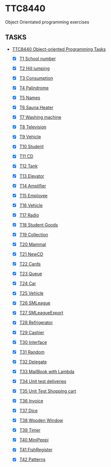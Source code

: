 # TTC8440

Object Orientated programming exercises

## TASKS

- [TTC8440 Object-oriented Programming Tasks](#ttc8440-object-oriented-programming-tasks)
  - [x] [T1 School number](#t1-school-number)
  - [x] [T2 Hill jumping](#t2-hill-jumping)
  - [x] [T3 Consumption](#t3-consumption)
  - [x] [T4 Palindrome](#t4-palindrome)
  - [x] [T5 Names](#t5-names)
  - [x] [T6 Sauna Heater](#t6-sauna-heater)
  - [x] [T7 Washing machine](#t7-washing-machine)
  - [x] [T8 Television](#t8-television)
  - [x] [T9 Vehicle](#t9-vehicle)
  - [x] [T10 Student](#t10-student)
  - [x] [T11 CD](#t11-cd)
  - [x] [T12 Tank](#t12-tank)
  - [x] [T13 Elevator](#t13-elevator)
  - [x] [T14 Amplifier](#t14-amplifier)
  - [x] [T15 Employee](#t15-employee)
  - [x] [T16 Vehicle](#t16-vehicle)
  - [x] [T17 Radio](#t17-radio)
  - [x] [T18 Student Goods](#t18-student-goods)
  - [x] [T19 Collection](#t19-collection)
  - [x] [T20 Mammal](#t20-mammal)
  - [x] [T21 NewCD](#t21-newcd)
  - [x] [T22 Cards](#t22-cards)
  - [x] [T23 Queue](#t23-queue)
  - [x] [T24 Car](#t24-car)
  - [x] [T25 Vehicle](#t25-vehicle)
  - [x] [T26 SMLeague](#t26-smleague)
  - [x] [T27 SMLeagueExport](#t27-smleagueexport)
  - [x] [T28 Refrigerator](#t28-refrigerator)
  - [x] [T29 Cashier](#t29-cashier)
  - [x] [T30 Interface](#t30-interface)
  - [x] [T31 Random](#t31-random)
  - [x] [T32 Delegate](#t32-delegate)
  - [x] [T33 MailBook with Lambda](#t33-mailbook-with-lambda)
  - [x] [T34 Unit test deliveries](#t34-unit-test-deliveries)
  - [x] [T35 Unit Test Shopping cart](#t35-unit-test-shopping-cart)
  - [x] [T36 Invoice](#t36-invoice)
  - [x] [T37 Dice](#t37-dice)
  - [x] [T38 Wooden Window](#t38-wooden-window)
  - [x] [T39 Timer](#t39-timer)
  - [x] [T40 MiniPeppi](#t40-minipeppi)
  - [x] [T41 FishRegister](#t41-fishregister)
  - [x] [T42 Patterns](#t42-patterns)


